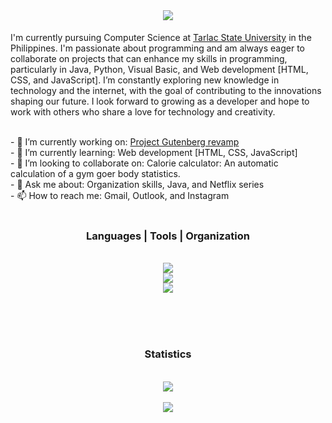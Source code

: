 <br>

<div>
  <h1 align="center"> <img src="https://readme-typing-svg.herokuapp.com/?font=Righteous&size=35&center=true&vCenter=true&width=500&height=70&duration=4000&lines=Hi+There!;+I'm+Angelo+!;" />
</h1>
  <p>
    I'm currently pursuing Computer Science at <a href="https://www.tsu.edu.ph/" target="_blank">Tarlac State University</a> in the Philippines. I'm passionate about programming and am always eager to collaborate on projects that can enhance my skills in programming, particularly in Java, Python, Visual Basic, and Web development [HTML, CSS, and JavaScript]. I’m constantly exploring new knowledge in technology and the internet, with the goal of contributing to the innovations shaping our future. I look forward to growing as a developer and hope to work with others who share a love for technology and creativity.
  </p>
</div>

</br>
- 🔭 I’m currently working on: <a href="https://github.com/shoichiideologies/project-gutenburg">Project Gutenberg revamp</a><br>
- 🌱 I’m currently learning: Web development [HTML, CSS, JavaScript]<br>
- 👯 I’m looking to collaborate on: Calorie calculator: An automatic calculation of a gym goer body statistics.<br>
- 💬 Ask me about: Organization skills, Java, and Netflix series<br>
- 📫 How to reach me: Gmail, Outlook, and Instagram<br>
</br>

<div width=200px>
  <h3 align="center"> Languages | Tools | Organization </h3><br/>
  <div align="center">
    <img src="https://skillicons.dev/icons?i=python,javascript,java,css,html,git,github,figma,notion" /><br>
    <img src="https://skillicons.dev/icons?i=vscode,azure,windows,apple,discord,dotnet,eclipse,gmail,linkedin" /><br>
    <img src="https://skillicons.dev/icons?i=php,nodejs,sublime,mysql,regex,visualstudio,svg,tailwind" /><br>
  </div>
</div>

<br/></br></br>

<div align="center">
  <h3 align="center">Statistics</h3></br>
  <img src="https://github-readme-stats.vercel.app/api?username=shoichiideologies&show_icons=true&theme=radical&border_radius=10&border_color=#7b7d7d7"><br></br>
  <img src="https://github-readme-stats.vercel.app/api/top-langs/?username=shoichiideologies&theme=radical&card_width=466px&border_radius=10">
</div>


<!--
**shoichiideologies/shoichiideologies** is a ✨ _special_ ✨ repository because its `README.md` (this file) appears on your GitHub profile.

Here are some ideas to get you started:

- 🔭 I’m currently working on ...
- 🌱 I’m currently learning ...
- 👯 I’m looking to collaborate on ...
- 🤔 I’m looking for help with ...
- 💬 Ask me about ...
- 📫 How to reach me: ...
- 😄 Pronouns: ...
- ⚡ Fun fact: ...
-->
